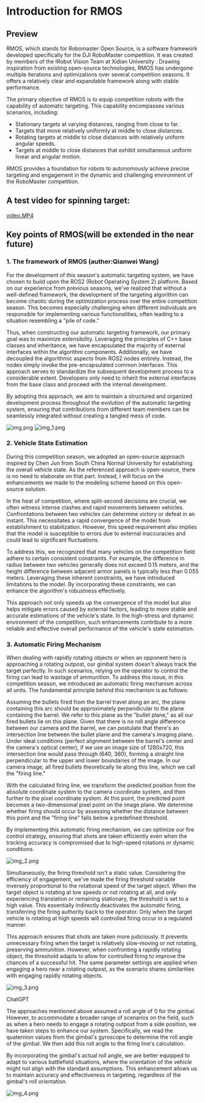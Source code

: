 # Introduction for  RMOS





## Preview
RMOS, which stands for Robomaster Open Source, is a software framework developed specifically for 
the DJI RoboMaster competition. It was created by members of the IRobot Vision Team at Xidian
University . Drawing inspiration from existing open-source technologies, 
RMOS has undergone multiple iterations and optimizations over several competition seasons.
It offers a relatively clear and expandable framework along with stable performance.

The primary objective of RMOS is to equip competition robots with the capability of automatic targeting. This capability encompasses various scenarios, including:

-    Stationary targets at varying distances, ranging from close to far.
-    Targets that move relatively uniformly at middle to close distances.
 -   Rotating targets at middle to close distances with relatively uniform angular speeds.
 -   Targets at middle to close distances that exhibit simultaneous uniform linear and angular motion.

RMOS provides a foundation for robots to autonomously achieve precise targeting and engagement in the dynamic and challenging environment of the RoboMaster competition.


## A test video for spinning target: 
[video.MP4](pic%2Fvideo.MP4)

## Key points of RMOS(will be extended in the near future)


### 1.  The framework of RMOS (auther:Qianwei Wang)

For the development of this season's automatic targeting system, 
we have chosen to build upon the ROS2 (Robot Operating System 2) platform. 
Based on our experience from previous seasons, we've realized that without a well-defined 
framework, the development of the targeting algorithm can become chaotic during the optimization 
process over the entire competition season. This becomes especially challenging when different 
individuals are responsible for implementing various functionalities, often leading to a situation 
resembling a "pile of code."

Thus, when constructing our automatic targeting framework, our primary goal was to maximize 
extensibility. Leveraging the principles of C++ base classes and inheritance, we have encapsulated 
the majority of external interfaces within the algorithm components. Additionally, we have decoupled 
the algorithmic aspects from ROS2 nodes entirely. Instead, the nodes simply invoke the pre-encapsulated 
common interfaces. This approach serves to standardize the subsequent development process to a 
considerable extent. Developers only need to inherit the external interfaces from the base class 
and proceed with the internal development.

By adopting this approach, we aim to maintain a structured and organized 
development process throughout the evolution of the automatic targeting system, 
ensuring that contributions from different team members can be seamlessly integrated 
without creating a tangled mess of code.

![img.png](pic%2Fimg.png)
![img_1.png](pic%2Fimg_1.png)

### 2. Vehicle State Estimation

During this competition season, we adopted an open-source approach inspired by Chen Jun from South China Normal University for establishing the overall vehicle state. As the referenced approach is open-source, there is no need to elaborate on that part. Instead, I will focus on the enhancements we made to the modeling scheme based on this open-source solution.

In the heat of competition, where split-second decisions are crucial, we often witness intense clashes and rapid movements between vehicles. Confrontations between two vehicles can determine victory or defeat in an instant. This necessitates a rapid convergence of the model from establishment to stabilization. However, this speed requirement also implies that the model is susceptible to errors due to external inaccuracies and could lead to significant fluctuations.

To address this, we recognized that many vehicles on the competition field adhere to certain consistent constraints. For example, the difference in radius between two vehicles generally does not exceed 0.15 meters, and the height difference between adjacent armor panels is typically less than 0.055 meters. Leveraging these inherent constraints, we have introduced limitations to the model. By incorporating these constraints, we can enhance the algorithm's robustness effectively.

This approach not only speeds up the convergence of the model but also helps mitigate errors caused by external factors, leading to more stable and accurate estimations of the vehicle's state. In the high-stress and dynamic environment of the competition, such enhancements contribute to a more reliable and effective overall performance of the vehicle's state estimation.



###  3. Automatic Firing Mechanism

When dealing with rapidly rotating objects or when an opponent hero is approaching a rotating outpost, our gimbal system doesn't always track the target perfectly. In such scenarios, relying on the operator to control the firing can lead to wastage of ammunition. To address this issue, in this competition season, we introduced an automatic firing mechanism across all units. The fundamental principle behind this mechanism is as follows:

Assuming the bullets fired from the barrel travel along an arc, the plane containing this arc should be approximately perpendicular to the plane containing the barrel. We refer to this plane as the "bullet plane," as all our fired bullets lie on this plane. Given that there is no roll angle difference between our camera and the barrel, we can postulate that there's an intersection line between the bullet plane and the camera's imaging plane. Under ideal conditions (perfect alignment between the barrel's center and the camera's optical center), if we use an image size of 1280x720, this intersection line would pass through (640, 360), forming a straight line perpendicular to the upper and lower boundaries of the image. In our camera image, all fired bullets theoretically lie along this line, which we call the "firing line."

With the calculated firing line, we transform the predicted position from the absolute coordinate system to the camera coordinate system, and then further to the pixel coordinate system. At this point, the predicted point becomes a two-dimensional pixel point on the image plane. We determine whether firing should occur by assessing whether the distance between this point and the "firing line" falls below a predefined threshold.

By implementing this automatic firing mechanism, we can optimize our fire control strategy, ensuring that shots are taken efficiently even when the tracking accuracy is compromised due to high-speed rotations or dynamic conditions.



![img_2.png](pic%2Fimg_2.png)

Simultaneously, the firing threshold isn't a static value. Considering the efficiency of engagement, we've made the firing threshold variable inversely proportional to the rotational speed of the target object. When the target object is rotating at low speeds or not rotating at all, and only experiencing translation or remaining stationary, the threshold is set to a high value. This essentially indirectly deactivates the automatic firing, transferring the firing authority back to the operator. Only when the target vehicle is rotating at high speeds will controlled firing occur in a regulated manner.

This approach ensures that shots are taken more
judiciously. 
It prevents unnecessary firing when the target is relatively slow-moving or not rotating, preserving 
ammunition. However, when confronting a rapidly rotating object, the threshold adapts to allow for 
controlled firing to improve the chances of a successful hit. The same parameter settings are applied 
when engaging a hero near a rotating outpost, as the scenario shares similarities with engaging rapidly
rotating objects.

![img_3.png](pic%2Fimg_3.png)

ChatGPT

The approaches mentioned above assumed a roll angle of 0 for the gimbal. However, to accommodate a broader range of scenarios on the field, such as when a hero needs to engage a rotating outpost from a side position, we have taken steps to enhance our system. Specifically, we read the quaternion values from the gimbal's gyroscope to determine the roll angle of the gimbal. We then add this roll angle to the firing line's calculation.

By incorporating the gimbal's actual roll angle, we are better equipped to adapt to various battlefield situations, where the orientation of the vehicle might not align with the standard assumptions. This enhancement allows us to maintain accuracy and effectiveness in targeting, regardless of the gimbal's roll orientation.


![img_4.png](pic%2Fimg_4.png)